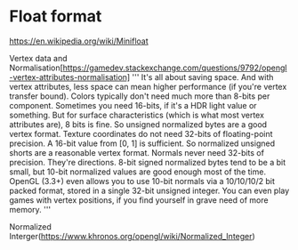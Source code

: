 # Float format

https://en.wikipedia.org/wiki/Minifloat


Vertex data and Normalisation[https://gamedev.stackexchange.com/questions/9792/opengl-vertex-attributes-normalisation]
'''
It's all about saving space. And with vertex attributes, less space can mean higher performance (if you're vertex transfer bound).
Colors typically don't need much more than 8-bits per component. Sometimes you need 16-bits, if it's a HDR light value or something. But for surface characteristics (which is what most vertex attributes are), 8 bits is fine. So unsigned normalized bytes are a good vertex format.
Texture coordinates do not need 32-bits of floating-point precision. A 16-bit value from [0, 1] is sufficient. So normalized unsigned shorts are a reasonable vertex format.
Normals never need 32-bits of precision. They're directions. 8-bit signed normalized bytes tend to be a bit small, but 10-bit normalized values are good enough most of the time. OpenGL (3.3+) even allows you to use 10-bit normals via a 10/10/10/2 bit packed format, stored in a single 32-bit unsigned integer.
You can even play games with vertex positions, if you find yourself in grave need of more memory.
'''

Normalized Interger(https://www.khronos.org/opengl/wiki/Normalized_Integer)